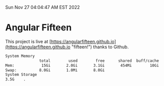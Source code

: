 Sun Nov 27 04:04:47 AM EST 2022

# Angular Fifteen


This project is live at [https://angularfifteen.github.io](https://angularfifteen.github.io "fifteen!") thanks to Github.

```bash
System Memory
               total        used        free      shared  buff/cache   available
Mem:            15Gi       2.0Gi       3.1Gi       454Mi        10Gi        12Gi
Swap:          8.0Gi       1.0Mi       8.0Gi
System Storage
3.5G	.
```
